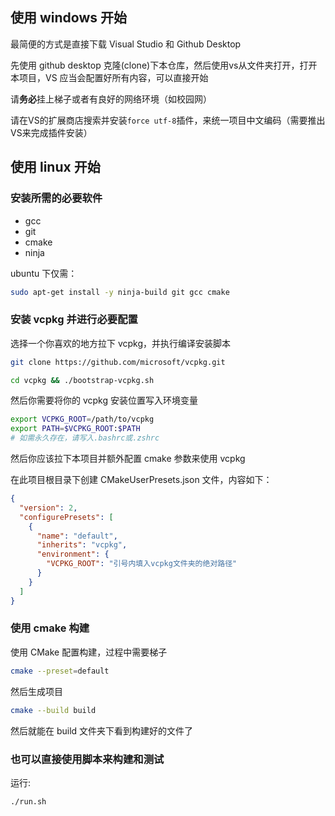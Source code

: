 ## 使用 windows 开始

最简便的方式是直接下载 Visual Studio 和 Github Desktop

先使用 github desktop 克隆(clone)下本仓库，然后使用vs从文件夹打开，打开本项目，VS 应当会配置好所有内容，可以直接开始

请**务必**挂上梯子或者有良好的网络环境（如校园网）

请在VS的扩展商店搜索并安装```force utf-8```插件，来统一项目中文编码（需要推出VS来完成插件安装）

## 使用 linux 开始

### 安装所需的必要软件

- gcc
- git
- cmake
- ninja

ubuntu 下仅需：

```bash
sudo apt-get install -y ninja-build git gcc cmake
```

### 安装 vcpkg 并进行必要配置

选择一个你喜欢的地方拉下 vcpkg，并执行编译安装脚本

```bash
git clone https://github.com/microsoft/vcpkg.git

cd vcpkg && ./bootstrap-vcpkg.sh
```

然后你需要将你的 vcpkg 安装位置写入环境变量

```bash
export VCPKG_ROOT=/path/to/vcpkg
export PATH=$VCPKG_ROOT:$PATH
# 如需永久存在，请写入.bashrc或.zshrc
```

然后你应该拉下本项目并额外配置 cmake 参数来使用 vcpkg

在此项目根目录下创建 CMakeUserPresets.json 文件，内容如下：

```json
{
  "version": 2,
  "configurePresets": [
    {
      "name": "default",
      "inherits": "vcpkg",
      "environment": {
        "VCPKG_ROOT": "引号内填入vcpkg文件夹的绝对路径"
      }
    }
  ]
}
```

### 使用 cmake 构建

使用 CMake 配置构建，过程中需要梯子

```bash
cmake --preset=default
```

然后生成项目

```bash
cmake --build build
```

然后就能在 build 文件夹下看到构建好的文件了

### 也可以直接使用脚本来构建和测试

运行:

```bash
./run.sh
```
